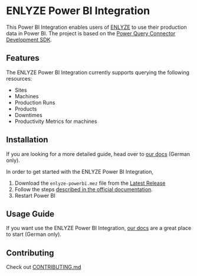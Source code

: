 # ENLYZE Power BI Integration

This Power BI Integration enables users of [ENLYZE](https://enlyze.com) to use their production data in Power BI. The project is based on the [Power Query Connector Development SDK](https://github.com/microsoft/vscode-powerquery-sdk).

## Features

The ENLYZE Power BI Integration currently supports querying the following resources:

- Sites
- Machines
- Production Runs
- Products
- Downtimes
- Productivity Metrics for machines

## Installation

If you are looking for a more detailed guide, head over to [our docs](https://docs.enlyze.com/platform/power-bi/installation) (German only).

In order to get started with the ENLYZE Power BI Integration,

1. Download the `enlyze-powerbi.mez` file from the [Latest Release](https://github.com/enlyze/enlyze-powerbi/releases/latest/download/enlyze-powerbi.mez)
2. Follow the steps [described in the official documentation](https://learn.microsoft.com/en-us/power-bi/connect-data/desktop-connector-extensibility#custom-connectors).
3. Restart Power BI

## Usage Guide

If you want use the ENLYZE Power BI Integration, [our docs](https://docs.enlyze.com/platform/power-bi) are a great place to start (German only).

## Contributing

Check out [CONTRIBUTING.md](/CONTRIBUTING.md)
